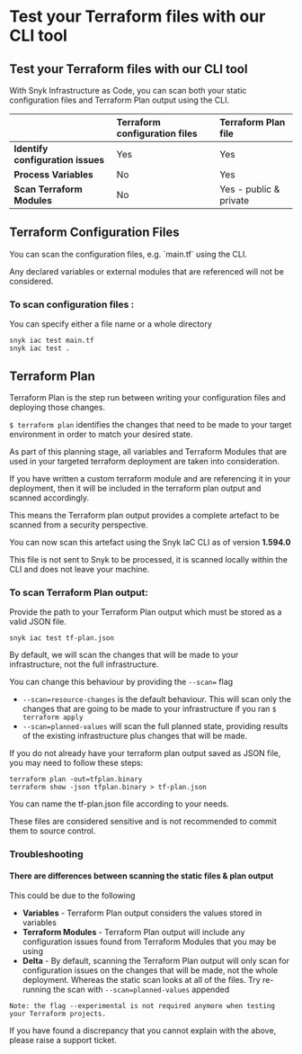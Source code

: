 # Test your Terraform files with our CLI tool

## Test your Terraform files with our CLI tool

With Snyk Infrastructure as Code, you can scan both your static configuration files and Terraform Plan output using the CLI.

|  | **Terraform configuration files** | **Terraform Plan file** |
| :--- | :--- | :--- |
| **Identify configuration issues** | Yes | Yes |
| **Process Variables** | No | Yes |
| **Scan Terraform Modules** | No | Yes - public & private |

## Terraform Configuration Files

You can scan the configuration files, e.g. \`main.tf\` using the CLI.

Any declared variables or external modules that are referenced will not be considered.

### To scan configuration files :

You can specify either a file name or a whole directory

```text
snyk iac test main.tf
snyk iac test .
```

## Terraform Plan

Terraform Plan is the step run between writing your configuration files and deploying those changes.

`$ terraform plan` identifies the changes that need to be made to your target environment in order to match your desired state.

As part of this planning stage, all variables and Terraform Modules that are used in your targeted terraform deployment are taken into consideration.

If you have written a custom terraform module and are referencing it in your deployment, then it will be included in the terraform plan output and scanned accordingly.

This means the Terraform plan output provides a complete artefact to be scanned from a security perspective.

You can now scan this artefact using the Snyk IaC CLI as of version **1.594.0**

This file is not sent to Snyk to be processed, it is scanned locally within the CLI and does not leave your machine.

### To scan Terraform Plan output:

Provide the path to your Terraform Plan output which must be stored as a valid JSON file.

```text
snyk iac test tf-plan.json
```

By default, we will scan the changes that will be made to your infrastructure, not the full infrastructure.

You can change this behaviour by providing the `--scan=` flag

* `--scan=resource-changes` is the default behaviour. This will scan only the changes that are going to be made to your infrastructure if you ran `$ terraform apply`
* `--scan=planned-values` will scan the full planned state, providing results of the existing infrastructure plus changes that will be made. 

If you do not already have your terraform plan output saved as JSON file, you may need to follow these steps:

```text
terraform plan -out=tfplan.binary
terraform show -json tfplan.binary > tf-plan.json
```

You can name the tf-plan.json file according to your needs.

These files are considered sensitive and is not recommended to commit them to source control.

### Troubleshooting

#### There are differences between scanning the static files & plan output

This could be due to the following

* **Variables** - Terraform Plan output considers the values stored in variables
* **Terraform Modules** - Terraform Plan output will include any configuration issues found from Terraform Modules that you may be using
* **Delta** - By default, scanning the Terraform Plan output will only scan for configuration issues on the changes that will be made, not the whole deployment. Whereas the static scan looks at all of the files. Try re-running the scan with `--scan=planned-values` appended

```text
Note: the flag --experimental is not required anymore when testing your Terraform projects.
```

If you have found a discrepancy that you cannot explain with the above, please raise a support ticket.

